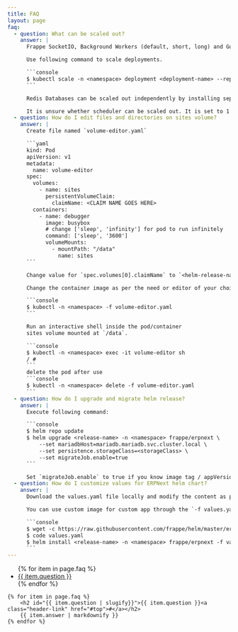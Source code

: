 ```yaml
---
title: FAQ
layout: page
faq:
  - question: What can be scaled out?
    answer: |
      Frappe SocketIO, Background Workers (default, short, long) and Gunicorn/Nginx Deployments can be scaled independently without any complexities involved.

      Use following command to scale deployments.

      ```console
      $ kubectl scale -n <namespace> deployment <deployment-name> --replicas <number>
      ```

      Redis Databases can be scaled out independently by installing separate Redis cluster Helm Chart(s). Use the hostname(s) provided by these helm chart(s) as `redisCacheHost`, `redisQueueHost` and `redisSocketIOHost`.

      It is unsure whether scheduler can be scaled out. It is set to 1 replica by default.
  - question: How do I edit files and directories on sites volume?
    answer: |
      Create file named `volume-editor.yaml`

      ```yaml
      kind: Pod
      apiVersion: v1
      metadata:
        name: volume-editor
      spec:
        volumes:
          - name: sites
            persistentVolumeClaim:
              claimName: <CLAIM NAME GOES HERE>
        containers:
          - name: debugger
            image: busybox
            # change ['sleep', 'infinity'] for pod to run infinitely
            command: ['sleep', '3600']
            volumeMounts:
              - mountPath: "/data"
                name: sites
      ```

      Change value for `spec.volumes[0].claimName` to `<helm-release-name>-erpnext` and create the resource in namespace where ERPNext is installed.

      Change the container image as per the need or editor of your choice.

      ```console
      $ kubectl -n <namespace> -f volume-editor.yaml
      ```

      Run an interactive shell inside the pod/container
      sites volume mounted at `/data`.

      ```console
      $ kubectl -n <namespace> exec -it volume-editor sh
      / #
      ```
      delete the pod after use
      ```console
      $ kubectl -n <namespace> delete -f volume-editor.yaml
      ```
  - question: How do I upgrade and migrate helm release?
    answer: |
      Execute following command:

      ```console
      $ helm repo update
      $ helm upgrade <release-name> -n <namespace> frappe/erpnext \
          --set mariadbHost=mariadb.mariadb.svc.cluster.local \
          --set persistence.storageClass=<storageClass> \
          --set migrateJob.enable=true
      ```

      Set `migrateJob.enable` to true if you know image tag / appVersion has changed. It will backup sites and run migration. Replace `<release-name>` with helm release name, `<namespace>` with kubernetes namespace and `<storageClass>` with RWX storage class, e.g. `rook-cephfs`
  - question: How do I customize values for ERPNext helm chart?
    answer: |
      Download the values.yaml file locally and modify the content as per need. e.g. change `socketIOImage.tag` to `edge` and use the file to set values during helm install.

      You can use custom image for custom app through the `-f values.yaml` or use of `--set <key>=<value>`

      ```console
      $ wget -c https://raw.githubusercontent.com/frappe/helm/master/erpnext/values.yaml
      $ code values.yaml
      $ helm install <release-name> -n <namespace> frappe/erpnext -f values.yaml
      ```
---
```


<section class="faq">
	<ul>
		{% for item in page.faq %}
			<li><a href="#{{ item.question | slugify }}">{{ item.question }}</a></li>
		{% endfor %}
	</ul>

	{% for item in page.faq %}
		<h2 id="{{ item.question | slugify}}">{{ item.question }}<a class="header-link" href="#top">#</a></h2>
		{{ item.answer | markdownify }}
	{% endfor %}
</section>